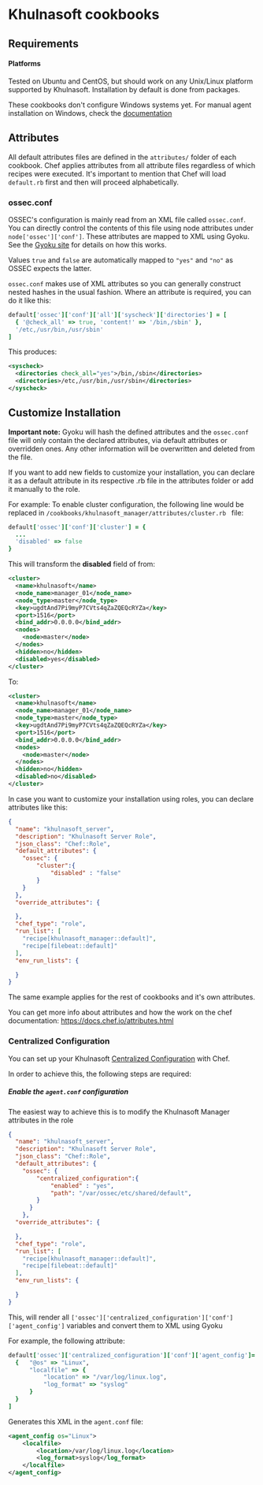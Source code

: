 
Khulnasoft cookbooks
====================================

Requirements
------------
#### Platforms
Tested on Ubuntu and CentOS, but should work on any Unix/Linux platform supported by Khulnasoft. Installation by default is done from packages.

These cookbooks don't configure Windows systems yet. For manual agent installation on Windows, check the [documentation](https://documentation.khulnasoft.com/current/installation-guide/khulnasoft-agent/khulnasoft_agent_package_windows.html)

Attributes
----------

All default attributes files are defined in the ```attributes/``` folder of each cookbook. Chef applies attributes from all attribute files regardless of which recipes were executed. It's important to mention that Chef will load ```default.rb``` first and then will proceed alphabetically. 

### ossec.conf

OSSEC's configuration is mainly read from an XML file called `ossec.conf`. You can directly control the contents of this file using node attributes under `node['ossec']['conf']`. These attributes are mapped to XML using Gyoku. See the [Gyoku site](https://github.com/savonrb/gyoku) for details on how this works.

Values `true` and `false`  are automatically mapped to `"yes"` and `"no"` as OSSEC expects the latter.

`ossec.conf` makes use of XML attributes so you can generally construct nested hashes in the usual fashion. Where an attribute is required, you can do it like this:

```ruby
default['ossec']['conf']['all']['syscheck']['directories'] = [
  { '@check_all' => true, 'content!' => '/bin,/sbin' },
  '/etc,/usr/bin,/usr/sbin'
]
```

This produces:

```xml
<syscheck>
  <directories check_all="yes">/bin,/sbin</directories>
  <directories>/etc,/usr/bin,/usr/sbin</directories>
</syscheck>
```

## Customize Installation

**Important note:** Gyoku will hash the defined attributes and the ```ossec.conf``` file will only contain the declared attributes, via default attributes or overridden ones. Any other information will be overwritten and deleted from the file.

If you want to add new fields to customize your installation, you can declare it as a default attribute in its respective .rb file in the attributes folder or add it manually to the role.

For example: To enable cluster configuration, the following line would be replaced in ```/cookbooks/khulnasoft_manager/attributes/cluster.rb ``` file:

`````` ruby
default['ossec']['conf']['cluster'] = {
  ...
  'disabled' => false
}
``````

This will transform the **disabled** field of from:

```xml
<cluster>
  <name>khulnasoft</name>
  <node_name>manager_01</node_name>
  <node_type>master</node_type>
  <key>ugdtAnd7Pi9myP7CVts4qZaZQEQcRYZa</key>
  <port>1516</port>
  <bind_addr>0.0.0.0</bind_addr>
  <nodes>
    <node>master</node>
  </nodes>
  <hidden>no</hidden>
  <disabled>yes</disabled>
</cluster>
```

To:

```xml
<cluster>
  <name>khulnasoft</name>
  <node_name>manager_01</node_name>
  <node_type>master</node_type>
  <key>ugdtAnd7Pi9myP7CVts4qZaZQEQcRYZa</key>
  <port>1516</port>
  <bind_addr>0.0.0.0</bind_addr>
  <nodes>
    <node>master</node>
  </nodes>
  <hidden>no</hidden>
  <disabled>no</disabled>
</cluster>
```

In case you want to customize your installation using roles, you can declare attributes like this: 

```json
{
  "name": "khulnasoft_server",
  "description": "Khulnasoft Server Role",
  "json_class": "Chef::Role",
  "default_attributes": {
    "ossec": {
        "cluster":{
            "disabled" : "false"
        }
    }
  },
  "override_attributes": {

  },
  "chef_type": "role",
  "run_list": [
    "recipe[khulnasoft_manager::default]",
    "recipe[filebeat::default]"
  ],
  "env_run_lists": {

  }
}
```

The same example applies for the rest of cookbooks and it's own attributes.

You can get more info about attributes and how the work on the chef documentation: https://docs.chef.io/attributes.html

### Centralized Configuration

You can set up your Khulnasoft [Centralized Configuration](https://documentation.khulnasoft.com/current/user-manual/reference/centralized-configuration.html#centralized-configuration-process) with Chef.

In order to achieve this, the following steps are required:

##### Enable the `agent.conf` configuration

The easiest way to achieve this is to modify the Khulnasoft Manager attributes in the role

```json
{
  "name": "khulnasoft_server",
  "description": "Khulnasoft Server Role",
  "json_class": "Chef::Role",
  "default_attributes": {
    "ossec": {
        "centralized_configuration":{
            "enabled" : "yes",
            "path": "/var/ossec/etc/shared/default",
        }
      }
    },
  "override_attributes": {

  },
  "chef_type": "role",
  "run_list": [
    "recipe[khulnasoft_manager::default]",
    "recipe[filebeat::default]"
  ],
  "env_run_lists": {

  }
}
```

This, will render all `['ossec']['centralized_configuration']['conf']['agent_config']` variables and convert them to XML using Gyoku

For example, the following attribute:

```ruby
default['ossec']['centralized_configuration']['conf']['agent_config']= [
  {   "@os" => "Linux",
      "localfile" => {
          "location" => "/var/log/linux.log",
          "log_format" => "syslog"
      }
  }
]
```

Generates this XML in the `agent.conf` file:

```xml
<agent_config os="Linux">
    <localfile>
        <location>/var/log/linux.log</location>
        <log_format>syslog</log_format>
    </localfile>
</agent_config>
```